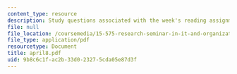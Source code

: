 ```yaml
---
content_type: resource
description: Study questions associated with the week's reading assignment.
file: null
file_location: /coursemedia/15-575-research-seminar-in-it-and-organizations-economic-perspectives-spring-2004/9b8c6c1fac2b33d023275cda05e87d3f_april8.pdf
file_type: application/pdf
resourcetype: Document
title: april8.pdf
uid: 9b8c6c1f-ac2b-33d0-2327-5cda05e87d3f
---
```

